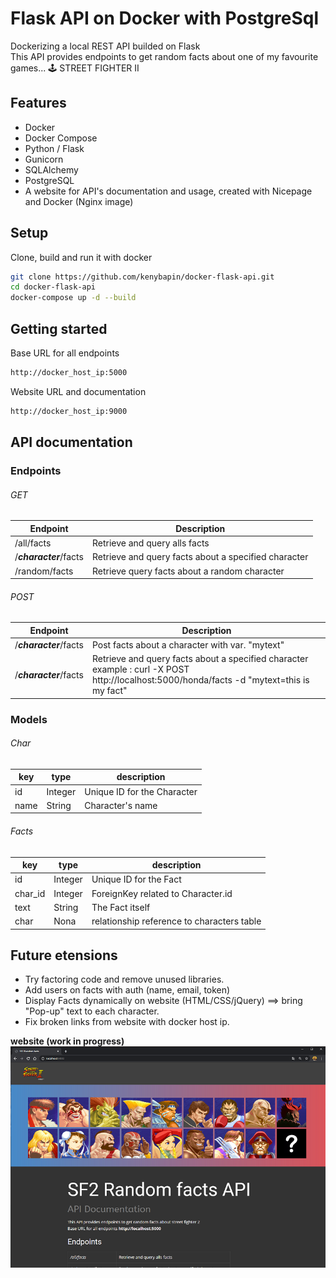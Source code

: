 # Flask API on Docker with PostgreSql 

Dockerizing a local REST API builded on Flask <br>This API provides endpoints to get random facts about one of my favourite games... 🕹️ STREET FIGHTER II

## Features
- Docker
- Docker Compose
- Python / Flask
- Gunicorn
- SQLAlchemy
- PostgreSQL
- A website for API's documentation and usage, created with Nicepage and Docker (Nginx image)

## Setup

Clone, build and run it with docker
```bash
git clone https://github.com/kenybapin/docker-flask-api.git
cd docker-flask-api
docker-compose up -d --build
```
## Getting started
Base URL for all endpoints
```bash
http://docker_host_ip:5000
```
Website URL and documentation
```bash
http://docker_host_ip:9000
```

## API documentation
### Endpoints

###### GET
| Endpoint | Description |
|---|---|
| /all/facts | Retrieve and query alls facts |
| /***character***/facts | Retrieve and query facts about a specified character |
| /random/facts | Retrieve query facts about a random character |

###### POST
| Endpoint | Description |
|---|---|
| /***character***/facts | Post facts about a character with var. "mytext" |
| /***character***/facts | Retrieve and query facts about a specified character<br>example : curl -X POST http://localhost:5000/honda/facts -d "mytext=this is my fact" |

### Models

###### Char
| key | type | description |
|---|---|---|
| id | Integer | Unique ID for the Character |
| name | String | Character's name |

###### Facts
| key | type | description |
|---|---|---|
| id | Integer | Unique ID for the Fact |
| char_id | Integer | ForeignKey related to Character.id |
| text | String | The Fact itself |
| char | Nona | relationship reference to characters table |


## Future etensions
- Try factoring code and remove unused libraries.
- Add users on facts with auth (name, email, token)
- Display Facts dynamically on website (HTML/CSS/jQuery) ==> bring "Pop-up" text to each character.
- Fix broken links from website with docker host ip.

**website (work in progress)**<br>
![website](images/website.png)
